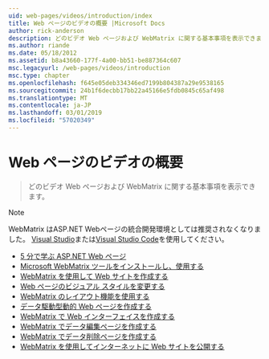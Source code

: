 ```yaml
---
uid: web-pages/videos/introduction/index
title: Web ページのビデオの概要 |Microsoft Docs
author: rick-anderson
description: どのビデオ Web ページおよび WebMatrix に関する基本事項を表示できます。
ms.author: riande
ms.date: 05/18/2012
ms.assetid: b8a43660-177f-4a00-bb51-be887364c607
msc.legacyurl: /web-pages/videos/introduction
msc.type: chapter
ms.openlocfilehash: f645e05deb334346ed7199b804387a29e9538165
ms.sourcegitcommit: 24b1f6decbb17bb22a45166e5fdb0845c65af498
ms.translationtype: MT
ms.contentlocale: ja-JP
ms.lasthandoff: 03/01/2019
ms.locfileid: "57020349"
---
```

<a name="introduction-to-web-pages-videos"></a>Web ページのビデオの概要
====================
> どのビデオ Web ページおよび WebMatrix に関する基本事項を表示できます。

> [!NOTE] 
> WebMatrix はASP.NET Webページの統合開発環境としては推奨されなくなりました。 [Visual Studio](xref:aspnet/web-pages/overview/getting-started/program-asp-net-web-pages-in-visual-studio)または[Visual Studio Code](https://code.visualstudio.com/)を使用してください。


- [5 分で学ぶ ASP.NET Web ページ](5-minute-introduction-to-aspnet-web-pages.md)
- [Microsoft WebMatrix ツールをインストールし、使用する](install-and-use-the-microsoft-webmatrix-tool.md)
- [WebMatrix を使用して Web サイトを作成する](create-a-website-using-webmatrix.md)
- [Web ページのビジュアル スタイルを変更する](change-the-visual-style-of-a-web-page.md)
- [WebMatrix のレイアウト機能を使用する](use-the-layout-features-in-webmatrix.md)
- [データ駆動型動的 Web ページを作成する](create-a-data-driven-dynamic-web-page.md)
- [WebMatrix で Web インターフェイスを作成する](create-a-web-interface-in-webmatrix.md)
- [WebMatrix でデータ編集ページを作成する](create-an-edit-data-page-in-webmatrix.md)
- [WebMatrix でデータ削除ページを作成する](create-a-delete-data-page-in-webmatrix.md)
- [WebMatrix を使用してインターネットに Web サイトを公開する](publish-a-website-to-the-internet-using-webmatrix.md)
